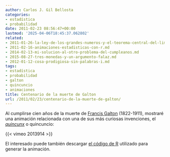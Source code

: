 ```yaml
---
author: Carlos J. Gil Bellosta
categories:
- estadística
- probabilidad
date: 2011-02-23 08:56:47+00:00
lastmod: '2025-04-06T18:45:37.062802'
related:
- 2011-01-26-la-ley-de-los-grandes-numeros-y-el-teorema-central-del-limite-en-dos-animaciones.md
- 2011-02-16-animaciones-estadisticas-con-r.md
- 2014-02-13-mi-solucion-al-otro-problema-del-cumpleanos.md
- 2015-08-27-tres-monedas-y-un-argumento-falaz.md
- 2012-01-12-cosa-prodigiosa-sin-palabras-i.md
tags:
- estadística
- probabilidad
- galton
- quincuncio
- animaciones
title: Centenario de la muerte de Galton
url: /2011/02/23/centenario-de-la-muerte-de-galton/
---
```


Al cumplirse cien años de la muerte de [Francis Galton](http://es.wikipedia.org/wiki/Francis_Galton) (1822-1911), mostraré una animación relacionada con una de sus más curiosas invenciones, el _[quincunx](http://en.wikipedia.org/wiki/Bean_machine)_ o quincuncio:

{{< vimeo 2013914 >}}

El interesado puede también descargar [el código de R](https://yihui.org/animation/example/quincunx/) utilizado para generar la animación.